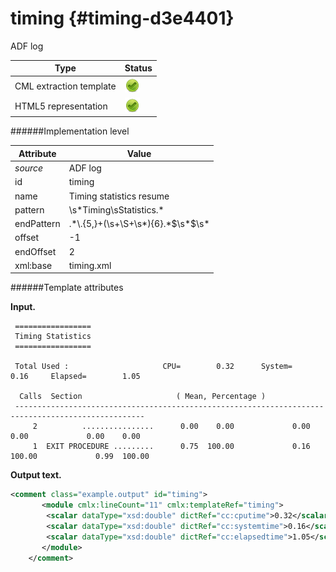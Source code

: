 # timing {#timing-d3e4401}

ADF log

| Type                                                                                                                                                | Status                                                                                                                                              |
|----|----|
| CML extraction template                                                                                                                             | ![](/imgs/Total.png)                                                                                                                                |
| HTML5 representation                                                                                                                                | ![](/imgs/Total.png)                                                                                                                                |

######Implementation level

| Attribute                                                                                                                                           | Value                                                                                                                                               |
|----|----|
| *source*                                                                                                                                            | ADF log                                                                                                                                             |
| id                                                                                                                                                  | timing                                                                                                                                              |
| name                                                                                                                                                | Timing statistics resume                                                                                                                            |
| pattern                                                                                                                                             | \\s\*Timing\\sStatistics.\*                                                                                                                         |
| endPattern                                                                                                                                          | .\*\\.{5,}+(\\s+\\S+\\s\*){6}.\*\$\\s\*\$\\s\*                                                                                                      |
| offset                                                                                                                                              | -1                                                                                                                                                  |
| endOffset                                                                                                                                           | 2                                                                                                                                                   |
| xml:base                                                                                                                                            | timing.xml                                                                                                                                          |

######Template attributes

**Input.**

     =================
     Timing Statistics
     =================
      
     Total Used :                     CPU=        0.32      System=        0.16     Elapsed=        1.05
     
      Calls  Section                     ( Mean, Percentage )
     ---------------------------------------------------------------------------------------------------
         2          ................      0.00    0.00             0.00    0.00             0.00    0.00
         1  EXIT PROCEDURE .........      0.75  100.00             0.16  100.00             0.99  100.00
         
        

**Output text.**

```xml
<comment class="example.output" id="timing">
       <module cmlx:lineCount="11" cmlx:templateRef="timing">
        <scalar dataType="xsd:double" dictRef="cc:cputime">0.32</scalar>
        <scalar dataType="xsd:double" dictRef="cc:systemtime">0.16</scalar>
        <scalar dataType="xsd:double" dictRef="cc:elapsedtime">1.05</scalar>
       </module>  
    </comment>
```
